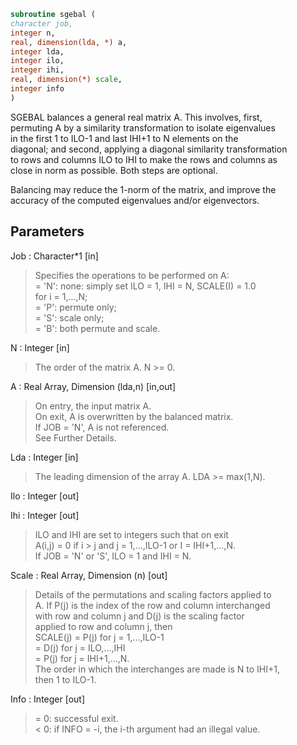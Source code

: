 ```fortran  
subroutine sgebal (  
character job,  
integer n,  
real, dimension(lda, *) a,  
integer lda,  
integer ilo,  
integer ihi,  
real, dimension(*) scale,  
integer info  
)  
```  
  
SGEBAL balances a general real matrix A.  This involves, first,  
permuting A by a similarity transformation to isolate eigenvalues  
in the first 1 to ILO-1 and last IHI+1 to N elements on the  
diagonal; and second, applying a diagonal similarity transformation  
to rows and columns ILO to IHI to make the rows and columns as  
close in norm as possible.  Both steps are optional.  
  
Balancing may reduce the 1-norm of the matrix, and improve the  
accuracy of the computed eigenvalues and/or eigenvectors.  
  
## Parameters  
Job : Character*1 [in]  
> Specifies the operations to be performed on A:  
> = 'N':  none:  simply set ILO = 1, IHI = N, SCALE(I) = 1.0  
> for i = 1,...,N;  
> = 'P':  permute only;  
> = 'S':  scale only;  
> = 'B':  both permute and scale.  
  
N : Integer [in]  
> The order of the matrix A.  N >= 0.  
  
A : Real Array, Dimension (lda,n) [in,out]  
> On entry, the input matrix A.  
> On exit,  A is overwritten by the balanced matrix.  
> If JOB = 'N', A is not referenced.  
> See Further Details.  
  
Lda : Integer [in]  
> The leading dimension of the array A.  LDA >= max(1,N).  
  
Ilo : Integer [out]  
  
Ihi : Integer [out]  
> ILO and IHI are set to integers such that on exit  
> A(i,j) = 0 if i > j and j = 1,...,ILO-1 or I = IHI+1,...,N.  
> If JOB = 'N' or 'S', ILO = 1 and IHI = N.  
  
Scale : Real Array, Dimension (n) [out]  
> Details of the permutations and scaling factors applied to  
> A.  If P(j) is the index of the row and column interchanged  
> with row and column j and D(j) is the scaling factor  
> applied to row and column j, then  
> SCALE(j) = P(j)    for j = 1,...,ILO-1  
> = D(j)    for j = ILO,...,IHI  
> = P(j)    for j = IHI+1,...,N.  
> The order in which the interchanges are made is N to IHI+1,  
> then 1 to ILO-1.  
  
Info : Integer [out]  
> = 0:  successful exit.  
> < 0:  if INFO = -i, the i-th argument had an illegal value.  
  
